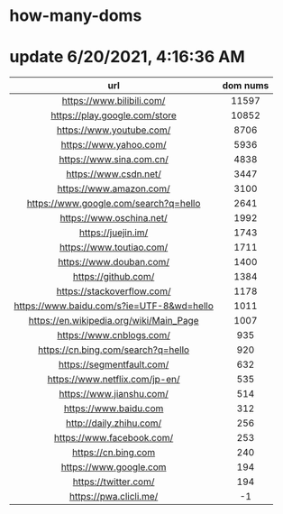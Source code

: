 # how-many-doms

# update 6/20/2021, 4:16:36 AM

url | dom nums
:-: | :-:
https://www.bilibili.com/ | 11597
https://play.google.com/store | 10852
https://www.youtube.com/ | 8706
https://www.yahoo.com/ | 5936
https://www.sina.com.cn/ | 4838
https://www.csdn.net/ | 3447
https://www.amazon.com/ | 3100
https://www.google.com/search?q=hello | 2641
https://www.oschina.net/ | 1992
https://juejin.im/ | 1743
https://www.toutiao.com/ | 1711
https://www.douban.com/ | 1400
https://github.com/ | 1384
https://stackoverflow.com/ | 1178
https://www.baidu.com/s?ie=UTF-8&wd=hello | 1011
https://en.wikipedia.org/wiki/Main_Page | 1007
https://www.cnblogs.com/ | 935
https://cn.bing.com/search?q=hello | 920
https://segmentfault.com/ | 632
https://www.netflix.com/jp-en/ | 535
https://www.jianshu.com/ | 514
https://www.baidu.com | 312
http://daily.zhihu.com/ | 256
https://www.facebook.com/ | 253
https://cn.bing.com | 240
https://www.google.com | 194
https://twitter.com/ | 194
https://pwa.clicli.me/ | -1
